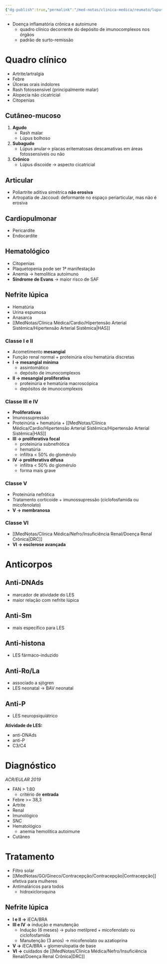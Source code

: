 ```yaml
---
{"dg-publish":true,"permalink":"/med-notas/clinica-medica/reumato/lupus-eritematoso-sistemico/"}
---
```


- Doença inflamatória crônica e autoimune
	- quadro clínico decorrente do depósito de imunocomplexos nos órgãos
	- padrão de surto-remissão
# Quadro clínico
- Artrite/artralgia
- Febre
- Úlceras orais indolores
- Rash fotossensível (principalmente malar)
- Alopecia não cicatricial
- Citopenias
## Cutâneo-mucoso
1. **Agudo**
	- Rash malar
	- Lúpus bolhoso
2. **Subagudo**
	- Lúpus anular-> placas eritematosas descamativas em áreas fotossensíveis ou não
3. **Crônico**
	- Lúpus discoide -> aspecto cicatricial

## Articular
- Poliartrite aditiva simétrica **não erosiva**
- Artropatia de Jaccoud: deformante no espaço periarticular, mas não é erosiva

## Cardiopulmonar
- Pericardite
- Endocardite

## Hematológico
- Citopenias
- Plaquetopenia pode ser 1ª manifestação
- Anemia -> hemolítica autoimuno
- **Síndrome de Evans** -> maior risco de SAF

## Nefrite lúpica
- Hematúria
- Urina espumosa
- Anasarca
- [[MedNotas/Clínica Médica/Cardio/Hipertensão Arterial Sistêmica/Hipertensão Arterial Sistêmica\|HAS]]
### Classe I e II
- Acometimento **mesangial**
- Função renal normal + proteinúria e/ou hematúria discretas
- **I -> mesangial mínima**
	- assintomático 
	- depósito de imunocomplexos
- **II -> mesangial proliferativa**
	- proteinúria e hematúria macroscópica
	- depósitos de imunocomplexos
### Classe III e IV 
- **Proliferativas**
- Imunossupressão
- Proteinúria + hematúria + [[MedNotas/Clínica Médica/Cardio/Hipertensão Arterial Sistêmica/Hipertensão Arterial Sistêmica\|HAS]]
- **III -> proliferativa focal**
	- proteinúria subnefrótica
	- hematúria
	- infiltra < 50% do glomérulo
- **IV -> proliferativa difusa**
	- infiltra < 50% do glomérulo
	- forma mais grave

### Classe V
- Proteinúria nefrótica
- Tratamento corticoide + imunossupressão (ciclofosfamida ou micofenolato)
- **V -> membranosa**

### Classe VI
- [[MedNotas/Clínica Médica/Nefro/Insuficiência Renal/Doença Renal Crônica\|DRC]]
- **VI -> esclerose avançada**

# Anticorpos
## Anti-DNAds
- marcador de atividade do LES
- maior relação com nefrite lúpica

## Anti-Sm
- mais específico para LES

## Anti-histona 
- LES fármaco-induzido

## Anti-Ro/La
- associado a sjögren
- LES neonatal -> BAV neonatal

## Anti-P
- LES neuropsiquiátrico

**Atividade de LES:**
- anti-DNAds
- anti-P
- C3/C4

# Diagnóstico
*ACR/EULAR 2019*
- FAN > 1:80
	- critério de **entrada**
- Febre >= 38,3
- Artrite
- Renal
- Imunológico
- SNC
- Hematológico
	- anemia hemolítica autoimune
- Cutâneo

# Tratamento
- Filtro solar
- [[MedNotas/GO/Gineco/Contracepção/Contracepção\|Contracepção]] efetiva para mulheres
- Antimaláricos para todos
	- hidroxicloroquina
## Nefrite lúpica
- **I e II ->** iECA/BRA
- **III e IV ->** indução e manutenção
	- Indução (6 meses) -> pulso metilpred + micofenolato ou ciclofosfamida
	- Manutenção (3 anos) -> micofenolato ou azatioprina
- **V ->** iECA/BRA + glomerulopatia de base
- **VI ->** cuidados de [[MedNotas/Clínica Médica/Nefro/Insuficiência Renal/Doença Renal Crônica\|DRC]]